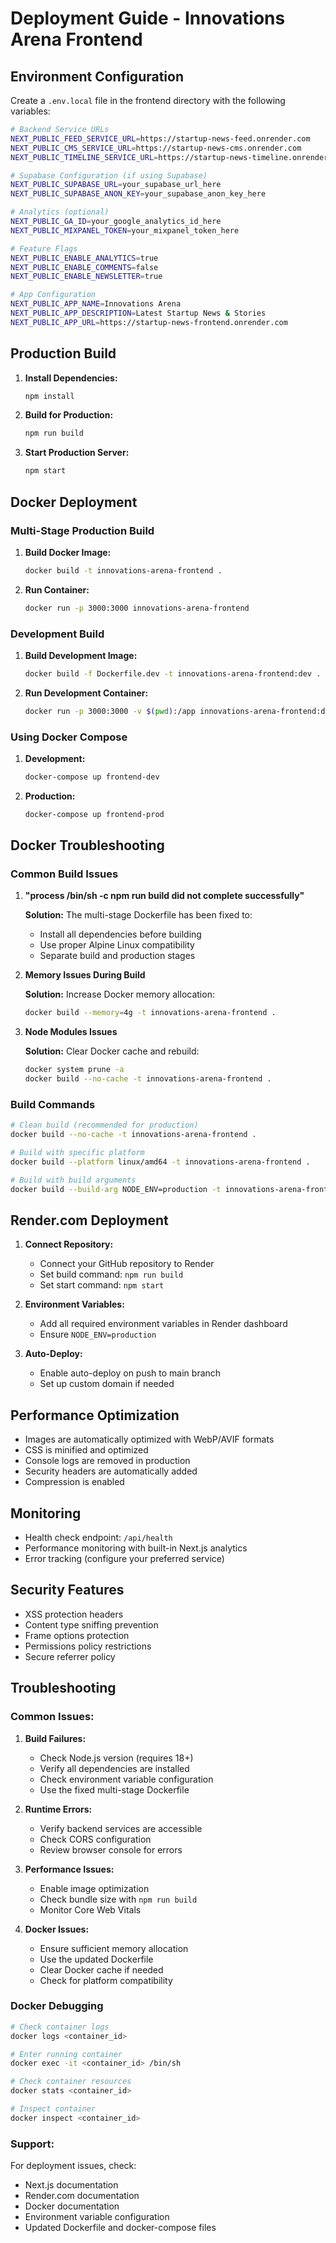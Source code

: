 # Deployment Guide - Innovations Arena Frontend

## Environment Configuration

Create a `.env.local` file in the frontend directory with the following variables:

```bash
# Backend Service URLs
NEXT_PUBLIC_FEED_SERVICE_URL=https://startup-news-feed.onrender.com
NEXT_PUBLIC_CMS_SERVICE_URL=https://startup-news-cms.onrender.com
NEXT_PUBLIC_TIMELINE_SERVICE_URL=https://startup-news-timeline.onrender.com

# Supabase Configuration (if using Supabase)
NEXT_PUBLIC_SUPABASE_URL=your_supabase_url_here
NEXT_PUBLIC_SUPABASE_ANON_KEY=your_supabase_anon_key_here

# Analytics (optional)
NEXT_PUBLIC_GA_ID=your_google_analytics_id_here
NEXT_PUBLIC_MIXPANEL_TOKEN=your_mixpanel_token_here

# Feature Flags
NEXT_PUBLIC_ENABLE_ANALYTICS=true
NEXT_PUBLIC_ENABLE_COMMENTS=false
NEXT_PUBLIC_ENABLE_NEWSLETTER=true

# App Configuration
NEXT_PUBLIC_APP_NAME=Innovations Arena
NEXT_PUBLIC_APP_DESCRIPTION=Latest Startup News & Stories
NEXT_PUBLIC_APP_URL=https://startup-news-frontend.onrender.com
```

## Production Build

1. **Install Dependencies:**
   ```bash
   npm install
   ```

2. **Build for Production:**
   ```bash
   npm run build
   ```

3. **Start Production Server:**
   ```bash
   npm start
   ```

## Docker Deployment

### Multi-Stage Production Build

1. **Build Docker Image:**
   ```bash
   docker build -t innovations-arena-frontend .
   ```

2. **Run Container:**
   ```bash
   docker run -p 3000:3000 innovations-arena-frontend
   ```

### Development Build

1. **Build Development Image:**
   ```bash
   docker build -f Dockerfile.dev -t innovations-arena-frontend:dev .
   ```

2. **Run Development Container:**
   ```bash
   docker run -p 3000:3000 -v $(pwd):/app innovations-arena-frontend:dev
   ```

### Using Docker Compose

1. **Development:**
   ```bash
   docker-compose up frontend-dev
   ```

2. **Production:**
   ```bash
   docker-compose up frontend-prod
   ```

## Docker Troubleshooting

### Common Build Issues

1. **"process /bin/sh -c npm run build did not complete successfully"**
   
   **Solution:** The multi-stage Dockerfile has been fixed to:
   - Install all dependencies before building
   - Use proper Alpine Linux compatibility
   - Separate build and production stages

2. **Memory Issues During Build**
   
   **Solution:** Increase Docker memory allocation:
   ```bash
   docker build --memory=4g -t innovations-arena-frontend .
   ```

3. **Node Modules Issues**
   
   **Solution:** Clear Docker cache and rebuild:
   ```bash
   docker system prune -a
   docker build --no-cache -t innovations-arena-frontend .
   ```

### Build Commands

```bash
# Clean build (recommended for production)
docker build --no-cache -t innovations-arena-frontend .

# Build with specific platform
docker build --platform linux/amd64 -t innovations-arena-frontend .

# Build with build arguments
docker build --build-arg NODE_ENV=production -t innovations-arena-frontend .
```

## Render.com Deployment

1. **Connect Repository:**
   - Connect your GitHub repository to Render
   - Set build command: `npm run build`
   - Set start command: `npm start`

2. **Environment Variables:**
   - Add all required environment variables in Render dashboard
   - Ensure `NODE_ENV=production`

3. **Auto-Deploy:**
   - Enable auto-deploy on push to main branch
   - Set up custom domain if needed

## Performance Optimization

- Images are automatically optimized with WebP/AVIF formats
- CSS is minified and optimized
- Console logs are removed in production
- Security headers are automatically added
- Compression is enabled

## Monitoring

- Health check endpoint: `/api/health`
- Performance monitoring with built-in Next.js analytics
- Error tracking (configure your preferred service)

## Security Features

- XSS protection headers
- Content type sniffing prevention
- Frame options protection
- Permissions policy restrictions
- Secure referrer policy

## Troubleshooting

### Common Issues:

1. **Build Failures:**
   - Check Node.js version (requires 18+)
   - Verify all dependencies are installed
   - Check environment variable configuration
   - Use the fixed multi-stage Dockerfile

2. **Runtime Errors:**
   - Verify backend services are accessible
   - Check CORS configuration
   - Review browser console for errors

3. **Performance Issues:**
   - Enable image optimization
   - Check bundle size with `npm run build`
   - Monitor Core Web Vitals

4. **Docker Issues:**
   - Ensure sufficient memory allocation
   - Use the updated Dockerfile
   - Clear Docker cache if needed
   - Check for platform compatibility

### Docker Debugging

```bash
# Check container logs
docker logs <container_id>

# Enter running container
docker exec -it <container_id> /bin/sh

# Check container resources
docker stats <container_id>

# Inspect container
docker inspect <container_id>
```

### Support:

For deployment issues, check:
- Next.js documentation
- Render.com documentation
- Docker documentation
- Environment variable configuration
- Updated Dockerfile and docker-compose files
